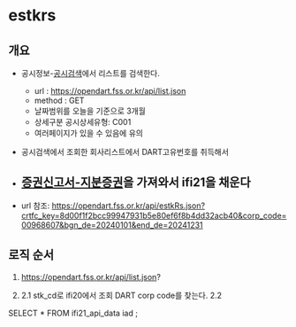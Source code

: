 # estkrs

## 개요

- 공시정보-[공시검색](https://opendart.fss.or.kr/guide/detail.do?apiGrpCd=DS001&apiId=2019001)에서 리스트를 검색한다.
  - url : <https://opendart.fss.or.kr/api/list.json>
  - method : GET
  - 날짜범위를 오늘을 기준으로  3개월
  - 상세구분 공시상세유형: C001
  - 여러페이지가 있을 수 있음에 유의
- 공시검색에서 조회한 회사리스트에서 DART고유번호를 취득해서

- [증권신고서-지분증권](https://opendart.fss.or.kr/guide/detail.do?apiGrpCd=DS006&apiId=2020054)을  가져와서 ifi21을 채운다
  -

- url 참조: <https://opendart.fss.or.kr/api/estkRs.json?crtfc_key=8d00f1f2bcc99947931b5e80ef6f8b4dd32acb40&corp_code=00968607&bgn_de=20240101&end_de=20241231>

## 로직 순서

1. https://opendart.fss.or.kr/api/list.json?

2.
    2.1 stk_cd로 ifi20에서 조회 DART corp code를 찾는다.
    2.2

SELECT * FROM ifi21_api_data iad ;
